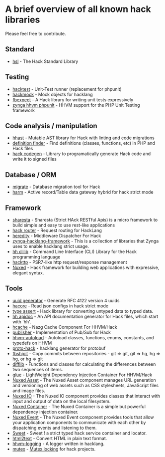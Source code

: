 A brief overview of all known hack libraries
============================================

Please feel free to contribute.

Standard
--------

- [hsl](https://github.com/hhvm/hsl) - The Hack Standard Library

Testing
-------

- [hacktest](https://github.com/hhvm/hacktest) - Unit-Test runner (replacement
  for phpunit)
- [hackmock](https://github.com/usox/hackmock) - Mock objects for hacklang
- [fbexpect](https://github.com/hhvm/fbexpect) - A Hack library for writing unit tests expressively
- [zynga hhvm phpunit](https://github.com/zynga/zynga-hhvm-phpu) - HHVM support for the PHP Unit Testing framework

Code analysis / manipulation
--------------------------

- [hhast](https://github.com/hhvm/hhast) - Mutable AST library for Hack with linting and code migrations
- [definition finder](https://github.com/hhvm/definition-finder) - Find definitions (classes, functions, etc) in PHP and Hack files
- [hack codegen](https://github.com/hhvm/hack-codegen) - Library to programatically generate Hack code and write it to signed files

Database / ORM
--------------

- [migrate](https://github.com/hhpack/migrate) - Database migration tool for Hack
- [harm](https://github.com/usox/harm) - Active record/Table data gateway hybrid for hack strict mode

Framework
---------

- [sharesta](https://github.com/usox/sharesta) - Sharesta (Strict HAck RESTful Apis) is a micro framework to build simple and easy to use rest-like applications
- [hack router](https://github.com/hhvm/hack-router) - Request routing for HackLang
- [heredity](https://github.com/nazg-hack/heredity) - Middleware Dispatcher For Hack
- [zynga-hacklang-framework](https://github.com/zynga/zynga-hacklang-framework) - This is a collection of libraries that Zynga uses to enable hacklang strict usage.
- [hh clilib](https://github.com/hhvm/hh-clilib) - Command Line Interface (CLI) Library for the Hack programming language
- [hackttp](https://github.com/usox/hackttp) - PSR7-like http request/response management
- [Nuxed](https://github.com/nuxed/nuxed) - Hack framework for building web applications with expressive, elegant syntax.

Tools
-----

- [uuid generator](https://github.com/usox/hack-uuid-generator) - Generate RFC 4122 version 4 uuids
- [hacore](https://github.com/usox/hacore) - Read json configs in hack strict mode
- [type assert](https://github.com/hhvm/type-assert) - Hack library for converting untyped data to typed data.
- [hh apidoc](https://github.com/hhvm/hh-apidoc) - An API documentation generator for Hack files, which start with 'hh'.
- [hcache](https://github.com/nazg-hack/framework) - Nazg Cache Component For HHVM/Hack
- [publisher](https://github.com/hhpack/publisher) - Implementation of Pub/Sub for Hack
- [hhvm-autoload](https://github.com/hhvm/hhvm-autoload) - Autoload classes, functions, enums, constants, and typedefs on HHVM
- [proto-hack](https://github.com/y3llowcake/proto-hack) - hacklang generator for protobuf
- [fbshipit](https://github.com/facebook/fbshipit) - Copy commits between repositories - git => git, git => hg, hg => hg, or hg => git
- [difflib](https://github.com/hhvm/difflib) - Functions and classes for calculating the differences between two sequences of items.
- [glue](https://github.com/nazg-hack/glue) - LightWeight Dependency Injection Container For HHVM/Hack
- [Nuxed Asset](https://github.com/nuxed/asset) - The Nuxed Asset component manages URL generation and versioning of web assets such as CSS stylesheets, JavaScript files and image files.
- [Nuxed IO](https://github.com/nuxed/io) - The Nuxed IO component provides classes that interact with input and output of data on the local filesystem.
- [Nuxed Container](https://github.com/nuxed/container) - The Nuxed Container is a simple but powerful dependency injection container.
- [Nuxed Event](https://github.com/nuxed/event) - The Nuxed Event component provides tools that allow your application components to communicate with each other by dispatching events and listening to them.
- [Sweet](https://github.com/azjezz/sweet) - Sweet ! a strict typed hack service container and locator.
- [html2text](https://github.com/usox/html2text) - Convert HTML in plain text format.
- [hhvm-logging](https://github.com/ytake/hack-logging) - A logger written in hacklang.
- [mutex](https://github.com/azjezz/mutex) - [Mutex locking](https://en.wikipedia.org/wiki/Mutual_exclusion) for hack projects.
